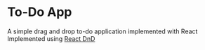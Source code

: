 # To-Do App
A simple drag and drop to-do application implemented with React  
Implemented using [React DnD](https://react-dnd.github.io/react-dnd/about)
